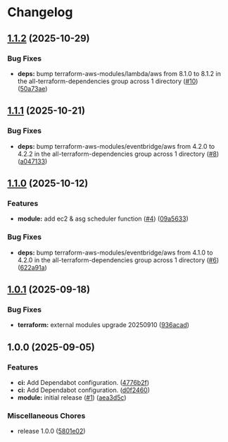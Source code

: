 # Changelog

## [1.1.2](https://github.com/gocloudLa/terraform-aws-wrapper-service-scheduler/compare/v1.1.1...v1.1.2) (2025-10-29)


### Bug Fixes

* **deps:** bump terraform-aws-modules/lambda/aws from 8.1.0 to 8.1.2 in the all-terraform-dependencies group across 1 directory ([#10](https://github.com/gocloudLa/terraform-aws-wrapper-service-scheduler/issues/10)) ([50a73ae](https://github.com/gocloudLa/terraform-aws-wrapper-service-scheduler/commit/50a73aed97a42722abf11dc2450b8766ef4a4267))

## [1.1.1](https://github.com/gocloudLa/terraform-aws-wrapper-service-scheduler/compare/v1.1.0...v1.1.1) (2025-10-21)


### Bug Fixes

* **deps:** bump terraform-aws-modules/eventbridge/aws from 4.2.0 to 4.2.2 in the all-terraform-dependencies group across 1 directory ([#8](https://github.com/gocloudLa/terraform-aws-wrapper-service-scheduler/issues/8)) ([a047133](https://github.com/gocloudLa/terraform-aws-wrapper-service-scheduler/commit/a047133fd9fec6f5c407515c7f8ccd17e036ffbc))

## [1.1.0](https://github.com/gocloudLa/terraform-aws-wrapper-service-scheduler/compare/v1.0.1...v1.1.0) (2025-10-12)


### Features

* **module:** add ec2 & asg scheduler function ([#4](https://github.com/gocloudLa/terraform-aws-wrapper-service-scheduler/issues/4)) ([09a5633](https://github.com/gocloudLa/terraform-aws-wrapper-service-scheduler/commit/09a5633c679e2d61db9fded760340076824b42ec))


### Bug Fixes

* **deps:** bump terraform-aws-modules/eventbridge/aws from 4.1.0 to 4.2.0 in the all-terraform-dependencies group across 1 directory ([#6](https://github.com/gocloudLa/terraform-aws-wrapper-service-scheduler/issues/6)) ([622a91a](https://github.com/gocloudLa/terraform-aws-wrapper-service-scheduler/commit/622a91acbb675a6b9f9763473031c6500da076f9))

## [1.0.1](https://github.com/gocloudLa/terraform-aws-wrapper-service-scheduler/compare/v1.0.0...v1.0.1) (2025-09-18)


### Bug Fixes

* **terraform:** external modules upgrade 20250910 ([936acad](https://github.com/gocloudLa/terraform-aws-wrapper-service-scheduler/commit/936acadc34bd869781362662414e3520275e9c71))

## 1.0.0 (2025-09-05)


### Features

* **ci:** Add Dependabot configuration. ([4776b2f](https://github.com/gocloudLa/terraform-aws-wrapper-service-scheduler/commit/4776b2f5476e70053cc104637a21e9da6c51f905))
* **ci:** Add Dependabot configuration. ([d0f2460](https://github.com/gocloudLa/terraform-aws-wrapper-service-scheduler/commit/d0f24603f55470b2257e8b53d18b37ed708ceca3))
* **module:** initial release ([#1](https://github.com/gocloudLa/terraform-aws-wrapper-service-scheduler/issues/1)) ([aea3d5c](https://github.com/gocloudLa/terraform-aws-wrapper-service-scheduler/commit/aea3d5c543d482ba86ab3d7211f579d4d8760496))


### Miscellaneous Chores

* release 1.0.0 ([5801e02](https://github.com/gocloudLa/terraform-aws-wrapper-service-scheduler/commit/5801e02ec786dc3a7e1a67bc3a80dadbad093dab))
